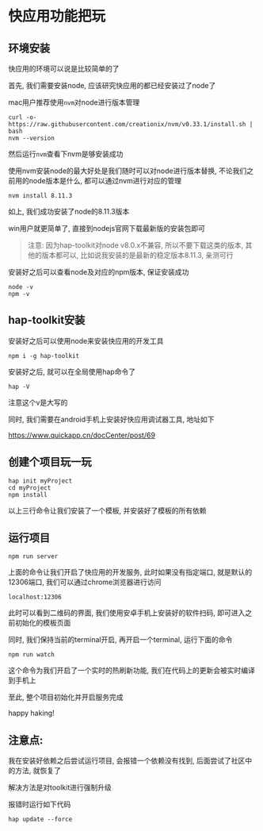 # 快应用功能把玩

## 环境安装

快应用的环境可以说是比较简单的了

首先, 我们需要安装node, 应该研究快应用的都已经安装过了node了

mac用户推荐使用`nvm`对node进行版本管理

```
curl -o- https://raw.githubusercontent.com/creationix/nvm/v0.33.1/install.sh | bash
nvm --version
```

然后运行`nvm`查看下nvm是够安装成功

使用nvm安装node的最大好处是我们随时可以对node进行版本替换, 不论我们之前用的node版本是什么, 都可以通过nvm进行对应的管理

```
nvm install 8.11.3
```

如上, 我们成功安装了node的8.11.3版本

win用户就更简单了, 直接到nodejs官网下载最新版的安装包即可

> 注意: 因为hap-toolkit对node v8.0.x不兼容, 所以不要下载这类的版本, 其他的版本都可以, 比如说我安装的是最新的稳定版本8.11.3, 亲测可行

安装好之后可以查看node及对应的npm版本, 保证安装成功

```
node -v
npm -v
```

## hap-toolkit安装

安装好之后可以使用node来安装快应用的开发工具

```
npm i -g hap-toolkit
```

安装好之后, 就可以在全局使用hap命令了

```
hap -V
```

注意这个v是大写的

同时, 我们需要在android手机上安装好快应用调试器工具, 地址如下

https://www.quickapp.cn/docCenter/post/69

## 创建个项目玩一玩

```
hap init myProject
cd myProject
npm install
```

以上三行命令让我们安装了一个模板, 并安装好了模板的所有依赖

## 运行项目

```
npm run server
```

上面的命令让我们开启了快应用的开发服务, 此时如果没有指定端口, 就是默认的12306端口, 我们可以通过chrome浏览器进行访问

```
localhost:12306
```

此时可以看到二维码的界面, 我们使用安卓手机上安装好的软件扫码, 即可进入之前初始化的模板页面

同时, 我们保持当前的terminal开启, 再开启一个terminal, 运行下面的命令

```
npm run watch
```

这个命令为我们开启了一个实时的热刷新功能, 我们在代码上的更新会被实时编译到手机上

至此, 整个项目初始化并开启服务完成

happy haking!

## 注意点:

我在安装好依赖之后尝试运行项目, 会报错一个依赖没有找到, 后面尝试了社区中的方法, 就恢复了

解决方法是对toolkit进行强制升级

报错时运行如下代码

```
hap update --force
```
